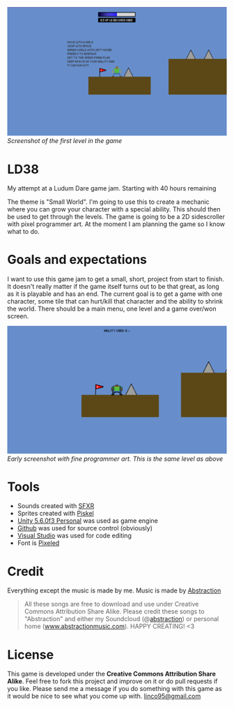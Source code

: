 ![alt text](https://github.com/linco95/LD38/blob/master/Screenshots/Latescreenshot.png?raw=true "Late screenshot of the game")
*Screenshot of the first level in the game*

# LD38
My attempt at a Ludum Dare game jam. Starting with 40 hours remaining

The theme is "Small World". I'm going to use this to create a mechanic where you can grow your character with a special ability. This should then be used to get through the levels.
The game is going to be a 2D sidescroller with pixel programmer art. At the moment I am planning the game so I know what to do.

# Goals and expectations
I want to use this game jam to get a small, short, project from start to finish. It doesn't really matter if the game itself turns out to be that great, as long as it is playable and has an end.
The current goal is to get a game with one character, some tile that can hurt/kill that character and the ability to shrink the world. There should be a main menu, one level and a game over/won screen.

![alt text](https://github.com/linco95/LD38/blob/master/Screenshots/Earlyscreenshot.PNG?raw=true "Early screenshot of the game")
*Early screenshot with fine programmer art. This is the same level as above*

# Tools
* Sounds created with [SFXR](http://www.drpetter.se/project_sfxr.html)
* Sprites created with [Piskel](http://www.piskelapp.com/)
* [Unity 5.6.0f3 Personal](https://www.unity3d.com/) was used as game engine
* [Github](https://www.github.com/) was used for source control (obviously)
* [Visual Studio](https://www.visualstudio.com/) was used for code editing
* Font is [Pixeled](http://www.dafont.com/pixeled.font)

# Credit
Everything except the music is made by me. Music is made by [Abstraction](http://www.abstractionmusic.com/)
>All these songs are free to download and use under Creative Commons Attribution Share Alike. Please credit these songs to "Abstraction" and either my Soundcloud (@[abstraction](https://soundcloud.com/abstraction)) or personal home (www.abstractionmusic.com). HAPPY CREATING! <3

# License
This game is developed under the **Creative Commons Attribution Share Alike**. Feel free to fork this project and improve on it or do pull requests if you like. Please send me a message if you do something with this game as it would be nice to see what you come up with. 
linco95@gmail.com
